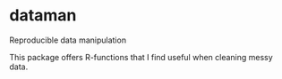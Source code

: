 # dataman
Reproducible data manipulation

This package offers R-functions that I find useful when cleaning messy data.
